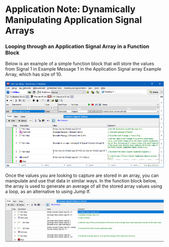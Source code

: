 # Application Note: Dynamically Manipulating Application Signal Arrays

### Looping through an Application Signal Array in a Function Block

Below is an example of a simple function block that will store the values from Signal 1 in Example Message 1 in the Application Signal array Example Array, which has size of 10.

![](../../.gitbook/assets/ASLoop6.gif)

Once the values you are looking to capture are stored in an array, you can manipulate and use that data in similar ways. In the function block below, the array is used to generate an average of all the stored array values using a loop, as an alternative to using Jump If.

![](../../.gitbook/assets/ASLoop7.gif)
